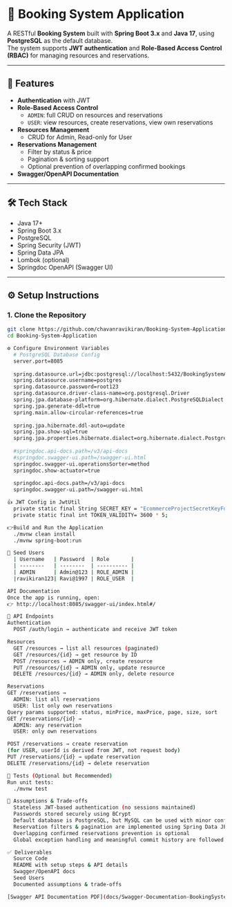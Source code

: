 # 📘 Booking System Application

A RESTful **Booking System** built with **Spring Boot 3.x** and **Java 17**, using **PostgreSQL** as the default database.  
The system supports **JWT authentication** and **Role-Based Access Control (RBAC)** for managing resources and reservations.

---

## 🚀 Features
- **Authentication** with JWT
- **Role-Based Access Control**
  - `ADMIN`: full CRUD on resources and reservations
  - `USER`: view resources, create reservations, view own reservations
- **Resources Management**
  - CRUD for Admin, Read-only for User
- **Reservations Management**
  - Filter by status & price
  - Pagination & sorting support
  - Optional prevention of overlapping confirmed bookings
- **Swagger/OpenAPI Documentation**
---

## 🛠 Tech Stack
- Java 17+
- Spring Boot 3.x
- PostgreSQL
- Spring Security (JWT)
- Spring Data JPA
- Lombok (optional)
- Springdoc OpenAPI (Swagger UI)

---

## ⚙️ Setup Instructions

### 1. Clone the Repository
```bash
git clone https://github.com/chavanravikiran/Booking-System-Application.git
cd Booking-System-Application

⚙️ Configure Environment Variables
  # PostgreSQL Database Config
  server.port=8085
  
  spring.datasource.url=jdbc:postgresql://localhost:5432/BookingSystemApplication
  spring.datasource.username=postgres
  spring.datasource.password=root123
  spring.datasource.driver-class-name=org.postgresql.Driver
  spring.jpa.database-platform=org.hibernate.dialect.PostgreSQLDialect
  spring.jpa.generate-ddl=true
  spring.main.allow-circular-references=true
  
  spring.jpa.hibernate.ddl-auto=update
  spring.jpa.show-sql=true
  spring.jpa.properties.hibernate.dialect=org.hibernate.dialect.PostgreSQLDialect
  
  #springdoc.api-docs.path=/v3/api-docs
  #springdoc.swagger-ui.path=/swagger-ui.html
  springdoc.swagger-ui.operationsSorter=method
  springdoc.show-actuator=true
  
  springdoc.api-docs.path=/v3/api-docs
  springdoc.swagger-ui.path=/swagger-ui.html

👍 JWT Config in JwtUtil
  private static final String SECRET_KEY = "EcommerceProjectSecretKeyForJwtAuthentication123456789012345678901234567890"; 
  private static final int TOKEN_VALIDITY= 3600 * 5;

👉Build and Run the Application
  ./mvnw clean install
  ./mvnw spring-boot:run

🔑 Seed Users
  | Username   | Password  | Role       |
  | --------   | --------  | ---------- |
  | ADMIN      | Admin@123 | ROLE_ADMIN |
  |ravikiran123| Ravi@1997 | ROLE_USER  |

API Documentation
Once the app is running, open:
👉 http://localhost:8085/swagger-ui/index.html#/

📂 API Endpoints
Authentication
  POST /auth/login → authenticate and receive JWT token

Resources
  GET /resources → list all resources (paginated)
  GET /resources/{id} → get resource by ID
  POST /resources → ADMIN only, create resource
  PUT /resources/{id} → ADMIN only, update resource
  DELETE /resources/{id} → ADMIN only, delete resource

Reservations
GET /reservations →
  ADMIN: list all reservations
  USER: list only own reservations
Query params supported: status, minPrice, maxPrice, page, size, sort
GET /reservations/{id} →
  ADMIN: any reservation
  USER: only own reservations

POST /reservations → create reservation
(for USER, userId is derived from JWT, not request body)
PUT /reservations/{id} → update reservation
DELETE /reservations/{id} → delete reservation

🧪 Tests (Optional but Recommended)
Run unit tests:
  ./mvnw test

📌 Assumptions & Trade-offs
  Stateless JWT-based authentication (no sessions maintained)
  Passwords stored securely using BCrypt
  Default database is PostgreSQL, but MySQL can be used with minor config changes
  Reservation filters & pagination are implemented using Spring Data JPA
  Overlapping confirmed reservations prevention is optional
  Global exception handling and meaningful commit history are followed

✅ Deliverables
  Source Code
  README with setup steps & API details
  Swagger/OpenAPI docs
  Seed Users
  Documented assumptions & trade-offs

[Swagger API Documentation PDF](docs/Swagger-Documentation-BookingSystem.pdf)
